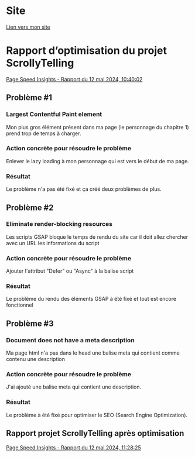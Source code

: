 # Site
[Lien vers mon site](https://alexandre.tim-momo.com)

# Rapport d’optimisation du projet ScrollyTelling
[Page Speed Insights - Rapport du 12 mai 2024, 10:40:02](https://pagespeed.web.dev/analysis/https-alexandre-tim-momo-com/b65unl5bz2?form_factor=desktop)

## Problème #1
### Largest Contentful Paint element
Mon plus gros élément présent dans ma page (le personnage du chapitre 1) prend trop de temps à charger.

### Action concrète pour résoudre le problème
Enlever le lazy loading à mon personnage qui est vers le début de ma page.

### Résultat
Le problème n'a pas été fixé et ça créé deux problèmes de plus.

## Problème #2
### Eliminate render-blocking resources
Les scripts GSAP bloque le temps de rendu du site car il doit allez chercher avec un URL les informations du script

### Action concrète pour résoudre le problème
Ajouter l'attribut "Defer" ou "Async" à la balise script

### Résultat
Le problème du rendu des éléments GSAP à été fixé et tout est encore fonctionnel

## Problème #3
### Document does not have a meta description
Ma page html n'a pas dans le head une balise meta qui contient comme contenu une description

### Action concrète pour résoudre le problème
J'ai ajouté une balise meta qui contient une description.

### Résultat
Le problème à été fixé pour optimiser le SEO (Search Engine Optimization).

## Rapport projet ScrollyTelling après optimisation
[Page Speed Insights - Rapport du 12 mai 2024, 11:28:25](https://pagespeed.web.dev/analysis/https-alexandre-tim-momo-com/rlo5md9qyr?form_factor=mobile)
